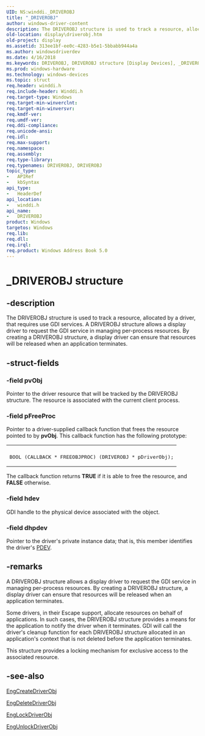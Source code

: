 ```yaml
---
UID: NS:winddi._DRIVEROBJ
title: "_DRIVEROBJ"
author: windows-driver-content
description: The DRIVEROBJ structure is used to track a resource, allocated by a driver, that requires use GDI services.
old-location: display\driverobj.htm
old-project: display
ms.assetid: 313ee1bf-ee0c-4283-b5e1-5bbabb944a4a
ms.author: windowsdriverdev
ms.date: 4/16/2018
ms.keywords: DRIVEROBJ, DRIVEROBJ structure [Display Devices], _DRIVEROBJ, display.driverobj, grstrcts_8b5c3216-cbe0-4ddf-97b3-c54b39f996cb.xml, winddi/DRIVEROBJ
ms.prod: windows-hardware
ms.technology: windows-devices
ms.topic: struct
req.header: winddi.h
req.include-header: Winddi.h
req.target-type: Windows
req.target-min-winverclnt: 
req.target-min-winversvr: 
req.kmdf-ver: 
req.umdf-ver: 
req.ddi-compliance: 
req.unicode-ansi: 
req.idl: 
req.max-support: 
req.namespace: 
req.assembly: 
req.type-library: 
req.typenames: DRIVEROBJ, DRIVEROBJ
topic_type:
-	APIRef
-	kbSyntax
api_type:
-	HeaderDef
api_location:
-	winddi.h
api_name:
-	DRIVEROBJ
product: Windows
targetos: Windows
req.lib: 
req.dll: 
req.irql: 
req.product: Windows Address Book 5.0
---
```


# _DRIVEROBJ structure


## -description


The DRIVEROBJ structure is used to track a resource, allocated by a driver, that requires use GDI services. A DRIVEROBJ structure allows a display driver to request the GDI service in managing per-process resources. By creating a DRIVEROBJ structure, a display driver can ensure that resources will be released when an application terminates.


## -struct-fields




### -field pvObj

Pointer to the driver resource that will be tracked by the DRIVEROBJ structure. The resource is associated with the current client process.


### -field pFreeProc

Pointer to a driver-supplied callback function that frees the resource pointed to by <b>pvObj</b>. This callback function has the following prototype:

<div class="code"><span codelanguage=""><table>
<tr>
<th></th>
</tr>
<tr>
<td>
<pre>BOOL (CALLBACK * FREEOBJPROC) (DRIVEROBJ * pDriverObj);</pre>
</td>
</tr>
</table></span></div>
The callback function returns <b>TRUE</b> if it is able to free the resource, and <b>FALSE</b> otherwise.


### -field hdev

GDI handle to the physical device associated with the object.


### -field dhpdev

Pointer to the driver's private instance data; that is, this member identifies the driver's <a href="https://msdn.microsoft.com/139a10e9-203b-499b-9291-8537eae9189c">PDEV</a>.


## -remarks



A DRIVEROBJ structure allows a display driver to request the GDI service in managing per-process resources. By creating a DRIVEROBJ structure, a display driver can ensure that resources will be released when an application terminates.

Some drivers, in their Escape support, allocate resources on behalf of applications. In such cases, the DRIVEROBJ structure provides a means for the application to notify the driver when it terminates. GDI will call the driver's cleanup function for each DRIVEROBJ structure allocated in an application's context that is not deleted before the application terminates.

This structure provides a locking mechanism for exclusive access to the associated resource.




## -see-also




<a href="https://msdn.microsoft.com/library/windows/hardware/ff564207">EngCreateDriverObj</a>



<a href="https://msdn.microsoft.com/library/windows/hardware/ff564792">EngDeleteDriverObj</a>



<a href="https://msdn.microsoft.com/library/windows/hardware/ff564967">EngLockDriverObj</a>



<a href="https://msdn.microsoft.com/library/windows/hardware/ff565044">EngUnlockDriverObj</a>
 

 

